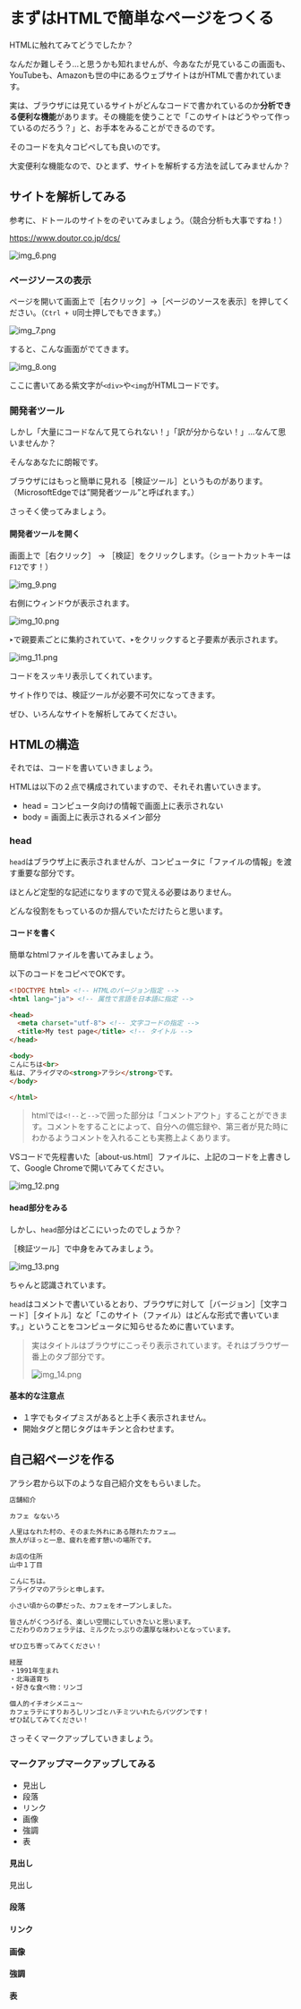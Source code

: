 # まずはHTMLで簡単なページをつくる

HTMLに触れてみてどうでしたか？

なんだか難しそう…と思うかも知れませんが、今あなたが見ているこの画面も、YouTubeも、Amazonも世の中にあるウェブサイトはがHTMLで書かれています。

実は、ブラウザには見ているサイトがどんなコードで書かれているのか**分析できる便利な機能**があります。その機能を使うことで「このサイトはどうやって作っているのだろう？」と、お手本をみることができるのです。

そのコードを丸々コピペしても良いのです。

大変便利な機能なので、ひとまず、サイトを解析する方法を試してみませんか？

## サイトを解析してみる

参考に、ドトールのサイトをのぞいてみましょう。（競合分析も大事ですね！）

https://www.doutor.co.jp/dcs/

![img_6.png](img/img_6.png)

### ページソースの表示

ページを開いて画面上で［右クリック］→［ページのソースを表示］を押してください。（`Ctrl + U`同士押しでもできます。）

![img_7.png](img/img_7.png)

すると、こんな画面がでてきます。

![img_8.ong](img/img_8.png)

ここに書いてある紫文字が`<div>`や`<img`がHTMLコードです。

### 開発者ツール

しかし「大量にコードなんて見てられない！」「訳が分からない！」…なんて思いませんか？

そんなあなたに朗報です。

ブラウザにはもっと簡単に見れる［検証ツール］というものがあります。（MicrosoftEdgeでは”開発者ツール”と呼ばれます。）

さっそく使ってみましょう。

#### 開発者ツールを開く

画面上で［右クリック］ -> ［検証］をクリックします。（ショートカットキーは`F12`です！）

![img_9.png](img/img_9.png)

右側にウィンドウが表示されます。

![img_10.png](img/img_10.png)

`➤`で親要素ごとに集約されていて、`➤`をクリックすると子要素が表示されます。

![img_11.png](img/img_11.png)

コードをスッキリ表示してくれています。

サイト作りでは、検証ツールが必要不可欠になってきます。

ぜひ、いろんなサイトを解析してみてください。

## HTMLの構造

それでは、コードを書いていきましょう。

HTMLは以下の２点で構成されていますので、それそれ書いていきます。

- head = コンピュータ向けの情報で画面上に表示されない
- body = 画面上に表示されるメイン部分

### head

`head`はブラウザ上に表示されませんが、コンピュータに「ファイルの情報」を渡す重要な部分です。

ほとんど定型的な記述になりますので覚える必要はありません。

どんな役割をもっているのか掴んでいただけたらと思います。

#### コードを書く

簡単なhtmlファイルを書いてみましょう。

以下のコードをコピペでOKです。

```html
<!DOCTYPE html> <!-- HTMLのバージョン指定 -->
<html lang="ja"> <!-- 属性で言語を日本語に指定 -->

<head>
  <meta charset="utf-8"> <!-- 文字コードの指定 -->
  <title>My test page</title> <!-- タイトル -->
</head>

<body>
こんにちは<br>
私は、アライグマの<strong>アラシ</strong>です。
</body>

</html>
```
> htmlでは`<!--`と`-->`で囲った部分は「コメントアウト」することができます。コメントをすることによって、自分への備忘録や、第三者が見た時にわかるようコメントを入れることも実務上よくあります。

VSコードで先程書いた［about-us.html］ファイルに、上記のコードを上書きして、Google Chromeで開いてみてください。

![img_12.png](img/img_12.png)


#### head部分をみる

しかし、`head`部分はどこにいったのでしょうか？

［検証ツール］で中身をみてみましょう。

![img_13.png](img/img_13.png)

ちゃんと認識されています。

`head`はコメントで書いているとおり、ブラウザに対して［バージョン］［文字コード］［タイトル］など「このサイト（ファイル）はどんな形式で書いています。」ということをコンピュータに知らせるために書いています。

> 実はタイトルはブラウザにこっそり表示されています。それはブラウザ一番上のタブ部分です。
> 
> ![img_14.png](img/img_14.png)

#### 基本的な注意点

* １字でもタイプミスがあると上手く表示されません。
* 開始タグと閉じタグはキチンと合わせます。

## 自己紹ページを作る

アラシ君から以下のような自己紹介文をもらいました。

```html
店舗紹介

カフェ なないろ

人里はなれた村の、そのまた外れにある隠れたカフェ…。
旅人がほっと一息、疲れを癒す憩いの場所です。

お店の住所
山中１丁目

こんにちは。
アライグマのアラシと申します。

小さい頃からの夢だった、カフェをオープンしました。

皆さんがくつろげる、楽しい空間にしていきたいと思います。
こだわりのカフェラテは、ミルクたっぷりの濃厚な味わいとなっています。

ぜひ立ち寄ってみてください！

経歴
・1991年生まれ
・北海道育ち
・好きな食べ物：リンゴ

個人的イチオシメニュ～
カフェラテにすりおろしリンゴとハチミツいれたらバツグンです！
ぜひ試してみてください！
```

さっそくマークアップしていきましょう。

### マークアップマークアップしてみる

* 見出し
* 段落
* リンク
* 画像
* 強調
* 表

#### 見出し

見出し

#### 段落

#### リンク
#### 画像
#### 強調
#### 表
